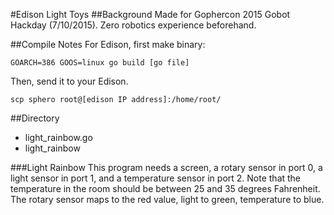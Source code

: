 #Edison Light Toys
##Background
Made for Gophercon 2015 Gobot Hackday (7/10/2015). Zero robotics experience beforehand.

##Compile Notes
For Edison, first make binary:

```GOARCH=386 GOOS=linux go build [go file]```

Then, send it to your Edison. 

```scp sphero root@[edison IP address]:/home/root/```

##Directory
* light_rainbow.go
* light_rainbow


###Light Rainbow
This program needs a screen, a rotary sensor in port 0, a light sensor in port 1, and a temperature sensor in port 2. 
Note that the temperature in the room should be between 25 and 35 degrees Fahrenheit.
The rotary sensor maps to the red value, light to green, temperature to blue.
